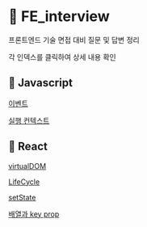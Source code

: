 # 💬 FE_interview

프론트엔드 기술 면접 대비 질문 및 답변 정리

각 인덱스를 클릭하여 상세 내용 확인

## 🚩 Javascript

[이벤트](./javascript/event.md)

[실행 컨텍스트](./javascript//executionContext.md)

## 🚀 React

[virtualDOM](./react/virtualDOM.md)

[LifeCycle](./react/lifeCycle.md)

[setState](./react/setState.md)

[배열과 key prop](./react/ArrayAndkeyProp.md)
